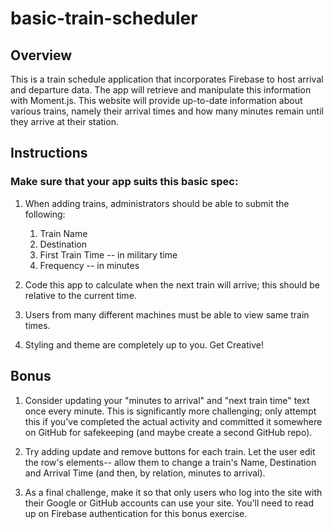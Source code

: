 # basic-train-scheduler

## Overview

This is a train schedule application that incorporates Firebase to host arrival and departure data. The app will retrieve and manipulate this information with Moment.js. This website will provide up-to-date information about various trains, namely their arrival times and how many minutes remain until they arrive at their station.

## Instructions

### Make sure that your app suits this basic spec:

1. When adding trains, administrators should be able to submit the following:
    1. Train Name
    1. Destination
    1. First Train Time -- in military time
    1. Frequency -- in minutes

1. Code this app to calculate when the next train will arrive; this should be relative to the current time.

1. Users from many different machines must be able to view same train times.

1. Styling and theme are completely up to you. Get Creative!

## Bonus

1. Consider updating your "minutes to arrival" and "next train time" text once every minute. This is significantly more challenging; only attempt this if you've completed the actual activity and committed it somewhere on GitHub for safekeeping (and maybe create a second GitHub repo).

1. Try adding update and remove buttons for each train. Let the user edit the row's elements-- allow them to change a train's Name, Destination and Arrival Time (and then, by relation, minutes to arrival).

1. As a final challenge, make it so that only users who log into the site with their Google or GitHub accounts can use your site. You'll need to read up on Firebase authentication for this bonus exercise.
